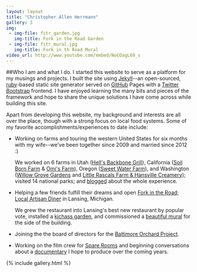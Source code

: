 ```yaml
---
layout: layout
title: "Christopher Allen Herrmann"
gallery: 3
img:
 - img-file: fitr_garden.jpg
   img-title: Fork in the Road Garden
 - img-file: fitr_mural.jpg
   img-title: Fork in th Road Mural
video_url: http://www.youtube.com/embed/NoCOagL69_s
---
```

##Who I am and what I do.
I started this website to serve as a platform for my musings and projects. I built the site using [Jekyll](http://www.jekyllrb.com)--an open-sourced, [ruby](https://www.ruby-lang.org)-based static site generator served on [GitHub](http://www.github.com) Pages with a [Twitter Bootstrap](http://getbootstrap.com) frontend. I have enjoyed learning the many bits and pieces of the framework and hope to share the unique solutions I have come across while building this site.

Apart from developing this website, my background and interests are all over the place, though with a strong focus on local food systems. Some of my favorite accomplishments/experiences to date include:

* Working on farms and touring the western United States for six months with my wife--we've been together since 2009 and married since 2012 :)

   We worked on 6 farms in Utah ([Hell's Backbone Grill](http://hellsbackbonegrill.com)), California ([Soil Born Farm](https://www.soilborn.org) & [Omi's Farm](https://www.facebook.com/pages/Omis-Farm/138108209542101)), Oregon ([Sweet Water Farm](http://www.sweetwaterfarmhugo.com)), and Washington ([Willow Grove Gardens](http://www.localharvest.org/willow-grove-gardens-M22195) and [Little Rascals Farm & Hansville Creamery](http://www.littlerascalsfarm.com)); visited 14 national parks; and [blogged](http://chris-and-carrie.blogspot.com) about the whole experience.
* Helping a few friends fulfill their dreams and open [Fork in the Road; Local Artisan Diner](https://www.facebook.com/ForkintheRoadArtisanDiner) in Lansing, Michigan.

   We grew the restaurant into Lansing's best new restaurant by popular vote, installed a <a  data-toggle="modal" data-target="#1" href='#'>kichass garden</a>, and commissioned a <a  data-toggle="modal" data-target="#2" href='#'>beautiful mural</a> for the side of the building.
* Joining the the board of directors for the [Baltimore Orchard Project](http://baltimoreorchard.org).
* Working on the film crew for [Spare Rooms](http://spareroomsmovie.com) and beginning conversations about a [documentary](/projects/documentary) I hope to produce over the coming years.

{% include gallery.html %}






